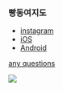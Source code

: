 ### 빵동여지도

* [instagram](https://instagram.com/bbang_map)
* [iOS](https://apple.co/3gifdKB)
* [Android](https://bit.ly/3IKrYcH)

[any questions](https://github.com/bbangmap/.github/issues/new)

<a href="https://hits.seeyoufarm.com"><img src="https://hits.seeyoufarm.com/api/count/incr/badge.svg?url=https%3A%2F%2Fgithub.com%2Fbbangmap&count_bg=%2379C83D&title_bg=%23555555&icon=&icon_color=%23E7E7E7&title=visiter&edge_flat=false"/></a>
